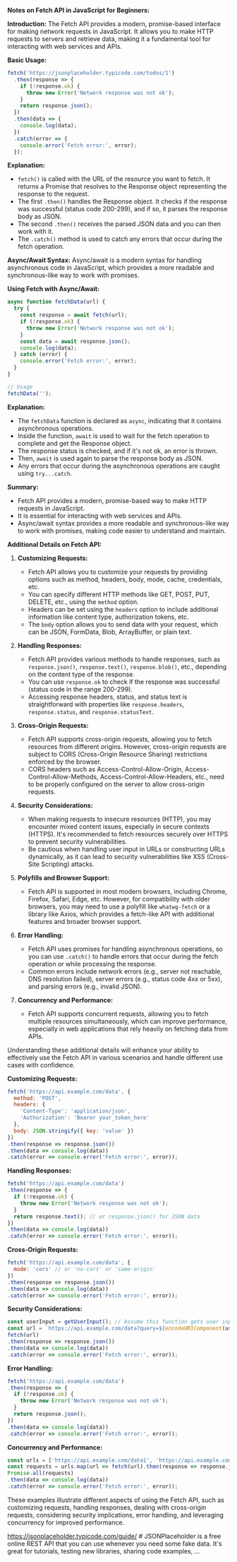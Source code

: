 **Notes on Fetch API in JavaScript for Beginners:**

**Introduction:**
The Fetch API provides a modern, promise-based interface for making network requests in JavaScript. It allows you to make HTTP requests to servers and retrieve data, making it a fundamental tool for interacting with web services and APIs.

**Basic Usage:**
```javascript
fetch('https://jsonplaceholder.typicode.com/todos/1')
  .then(response => {
    if (!response.ok) {
      throw new Error('Network response was not ok');
    }
    return response.json();
  })
  .then(data => {
    console.log(data);
  })
  .catch(error => {
    console.error('Fetch error:', error);
  });
```

**Explanation:**
- `fetch()` is called with the URL of the resource you want to fetch. It returns a Promise that resolves to the Response object representing the response to the request.
- The first `.then()` handles the Response object. It checks if the response was successful (status code 200-299), and if so, it parses the response body as JSON.
- The second `.then()` receives the parsed JSON data and you can then work with it.
- The `.catch()` method is used to catch any errors that occur during the fetch operation.

**Async/Await Syntax:**
Async/await is a modern syntax for handling asynchronous code in JavaScript, which provides a more readable and synchronous-like way to work with promises.

**Using Fetch with Async/Await:**
```javascript
async function fetchData(url) {
  try {
    const response = await fetch(url);
    if (!response.ok) {
      throw new Error('Network response was not ok');
    }
    const data = await response.json();
    console.log(data);
  } catch (error) {
    console.error('Fetch error:', error);
  }
}

// Usage
fetchData('');
```

**Explanation:**
- The `fetchData` function is declared as `async`, indicating that it contains asynchronous operations.
- Inside the function, `await` is used to wait for the fetch operation to complete and get the Response object.
- The response status is checked, and if it's not ok, an error is thrown.
- Then, `await` is used again to parse the response body as JSON.
- Any errors that occur during the asynchronous operations are caught using `try...catch`.

**Summary:**
- Fetch API provides a modern, promise-based way to make HTTP requests in JavaScript.
- It is essential for interacting with web services and APIs.
- Async/await syntax provides a more readable and synchronous-like way to work with promises, making code easier to understand and maintain.


**Additional Details on Fetch API:**

1. **Customizing Requests:**
   - Fetch API allows you to customize your requests by providing options such as method, headers, body, mode, cache, credentials, etc.
   - You can specify different HTTP methods like GET, POST, PUT, DELETE, etc., using the `method` option.
   - Headers can be set using the `headers` option to include additional information like content type, authorization tokens, etc.
   - The `body` option allows you to send data with your request, which can be JSON, FormData, Blob, ArrayBuffer, or plain text.

2. **Handling Responses:**
   - Fetch API provides various methods to handle responses, such as `response.json()`, `response.text()`, `response.blob()`, etc., depending on the content type of the response.
   - You can use `response.ok` to check if the response was successful (status code in the range 200-299).
   - Accessing response headers, status, and status text is straightforward with properties like `response.headers`, `response.status`, and `response.statusText`.

3. **Cross-Origin Requests:**
   - Fetch API supports cross-origin requests, allowing you to fetch resources from different origins. However, cross-origin requests are subject to CORS (Cross-Origin Resource Sharing) restrictions enforced by the browser.
   - CORS headers such as Access-Control-Allow-Origin, Access-Control-Allow-Methods, Access-Control-Allow-Headers, etc., need to be properly configured on the server to allow cross-origin requests.

4. **Security Considerations:**
   - When making requests to insecure resources (HTTP), you may encounter mixed content issues, especially in secure contexts (HTTPS). It's recommended to fetch resources securely over HTTPS to prevent security vulnerabilities.
   - Be cautious when handling user input in URLs or constructing URLs dynamically, as it can lead to security vulnerabilities like XSS (Cross-Site Scripting) attacks.

5. **Polyfills and Browser Support:**
   - Fetch API is supported in most modern browsers, including Chrome, Firefox, Safari, Edge, etc. However, for compatibility with older browsers, you may need to use a polyfill like `whatwg-fetch` or a library like Axios, which provides a fetch-like API with additional features and broader browser support.

6. **Error Handling:**
   - Fetch API uses promises for handling asynchronous operations, so you can use `.catch()` to handle errors that occur during the fetch operation or while processing the response.
   - Common errors include network errors (e.g., server not reachable, DNS resolution failed), server errors (e.g., status code 4xx or 5xx), and parsing errors (e.g., invalid JSON).

7. **Concurrency and Performance:**
   - Fetch API supports concurrent requests, allowing you to fetch multiple resources simultaneously, which can improve performance, especially in web applications that rely heavily on fetching data from APIs.

Understanding these additional details will enhance your ability to effectively use the Fetch API in various scenarios and handle different use cases with confidence.

**Customizing Requests:**
```javascript
fetch('https://api.example.com/data', {
  method: 'POST',
  headers: {
    'Content-Type': 'application/json',
    'Authorization': 'Bearer your_token_here'
  },
  body: JSON.stringify({ key: 'value' })
})
.then(response => response.json())
.then(data => console.log(data))
.catch(error => console.error('Fetch error:', error));
```

**Handling Responses:**
```javascript
fetch('https://api.example.com/data')
.then(response => {
  if (!response.ok) {
    throw new Error('Network response was not ok');
  }
  return response.text(); // or response.json() for JSON data
})
.then(data => console.log(data))
.catch(error => console.error('Fetch error:', error));
```

**Cross-Origin Requests:**
```javascript
fetch('https://api.example.com/data', {
  mode: 'cors' // or 'no-cors' or 'same-origin'
})
.then(response => response.json())
.then(data => console.log(data))
.catch(error => console.error('Fetch error:', error));
```

**Security Considerations:**
```javascript
const userInput = getUserInput(); // Assume this function gets user input
const url = `https://api.example.com/data?query=${encodeURIComponent(userInput)}`;
fetch(url)
.then(response => response.json())
.then(data => console.log(data))
.catch(error => console.error('Fetch error:', error));
```

**Error Handling:**
```javascript
fetch('https://api.example.com/data')
.then(response => {
  if (!response.ok) {
    throw new Error('Network response was not ok');
  }
  return response.json();
})
.then(data => console.log(data))
.catch(error => console.error('Fetch error:', error));
```

**Concurrency and Performance:**
```javascript
const urls = ['https://api.example.com/data1', 'https://api.example.com/data2', 'https://api.example.com/data3'];
const requests = urls.map(url => fetch(url).then(response => response.json()));
Promise.all(requests)
.then(data => console.log(data))
.catch(error => console.error('Fetch error:', error));
```

These examples illustrate different aspects of using the Fetch API, such as customizing requests, handling responses, dealing with cross-origin requests, considering security implications, error handling, and leveraging concurrency for improved performance.



https://jsonplaceholder.typicode.com/guide/  # JSONPlaceholder is a free online REST API that you can use whenever you need some fake data. It's great for tutorials, testing new libraries, sharing code examples, ...
